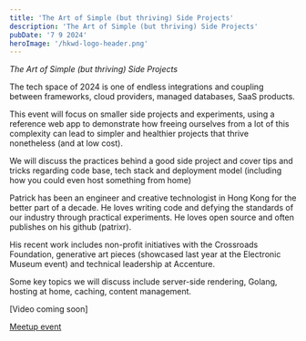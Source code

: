 ```yaml
---
title: 'The Art of Simple (but thriving) Side Projects'
description: 'The Art of Simple (but thriving) Side Projects'
pubDate: '7 9 2024'
heroImage: '/hkwd-logo-header.png'
---
```


*The Art of Simple (but thriving) Side Projects*

The tech space of 2024 is one of endless integrations and coupling between frameworks, cloud providers, managed databases, SaaS products.

This event will focus on smaller side projects and experiments, using a reference web app to demonstrate how freeing ourselves from a lot of this complexity can lead to simpler and healthier projects that thrive nonetheless (and at low cost).

We will discuss the practices behind a good side project and cover tips and tricks regarding code base, tech stack and deployment model (including how you could even host something from home)

Patrick has been an engineer and creative technologist in Hong Kong for the better part of a decade. He loves writing code and defying the standards of our industry through practical experiments. He loves open source and often publishes on his github (patrixr).

His recent work includes non-profit initiatives with the Crossroads Foundation, generative art pieces (showcased last year at the Electronic Museum event) and technical leadership at Accenture.

Some key topics we will discuss include server-side rendering, Golang, hosting at home, caching, content management.

[Video coming soon]

[Meetup event](https://www.meetup.com/hk-web-dev/events/301726931)
